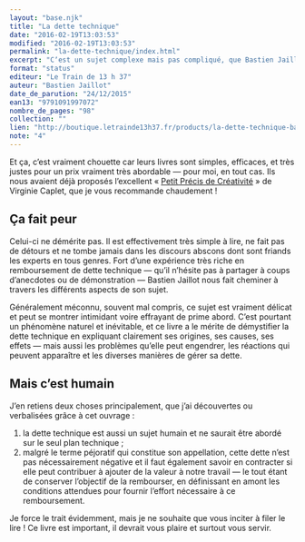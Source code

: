 ```yaml
---
layout: "base.njk"
title: "La dette technique"
date: "2016-02-19T13:03:53"
modified: "2016-02-19T13:03:53"
permalink: "la-dette-technique/index.html"
excerpt: "Cʼest un sujet complexe mais pas compliqué, que Bastien Jaillot nous fait parcourir sous lʼéclairage de ses années dʼexpériences en tant que pompier de la dette technique. [Lire la suite de «&nbsp;La dette technique&nbsp;» →](https://www.ffoodd.fr/la-dette-technique/)"
format: "status"
editeur: "Le Train de 13 h 37"
auteur: "Bastien Jaillot"
date_de_parution: "24/12/2015"
ean13: "9791091997072"
nombre_de_pages: "98"
collection: ""
lien: "http://boutique.letrainde13h37.fr/products/la-dette-technique-bastien-jaillot"
note: "4"
---
```

Et ça, cʼest vraiment chouette car leurs livres sont simples, efficaces, et très justes pour un prix vraiment très abordable —&nbsp;pour moi, en tout cas. Ils nous avaient déjà proposés lʼexcellent «&nbsp;[Petit Précis de Créativité](http://boutique.letrainde13h37.fr/products/petit-precis-de-creativite-virginie-caplet)&nbsp;» de Virginie Caplet, que je vous recommande chaudement&nbsp;!

## Ça fait peur

Celui-ci ne démérite pas. Il est effectivement très simple à lire, ne fait pas de détours et ne tombe jamais dans les discours abscons dont sont friands les experts en tous genres. Fort dʼune expérience très riche en remboursement de dette technique —&nbsp;quʼil nʼhésite pas à partager à coups dʼanecdotes ou de démonstration&nbsp;— Bastien Jaillot nous fait cheminer à travers les différents aspects de son sujet.

Généralement méconnu, souvent mal compris, ce sujet est vraiment délicat et peut se montrer intimidant voire effrayant de prime abord. Cʼest pourtant un phénomène naturel et inévitable, et ce livre a le mérite de démystifier la dette technique en expliquant clairement ses origines, ses causes, ses effets —&nbsp;mais aussi les problèmes quʼelle peut engendrer, les réactions qui peuvent apparaître et les diverses manières de gérer sa dette.

## Mais cʼest humain

Jʼen retiens deux choses principalement, que jʼai découvertes ou verbalisées grâce à cet ouvrage&nbsp;:

1.  la dette technique est aussi un sujet humain et ne saurait être abordé sur le seul plan technique&nbsp;;
2.  malgré le terme péjoratif qui constitue son appellation, cette dette nʼest pas nécessairement négative et il faut également savoir en contracter si elle peut contribuer à ajouter de la valeur à notre travail —&nbsp;le tout étant de conserver lʼobjectif de la rembourser, en définissant en amont les conditions attendues pour fournir lʼeffort nécessaire à ce remboursement.

Je force le trait évidemment, mais je ne souhaite que vous inciter à filer le lire&nbsp;! Ce livre est important, il devrait vous plaire et surtout vous servir.